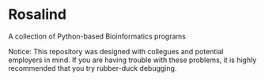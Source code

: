 # Rosalind
A collection of Python-based Bioinformatics programs

Notice: This repository was designed with collegues and potential employers in mind.
If you are having trouble with these problems, it is highly recommended that you try rubber-duck debugging.
